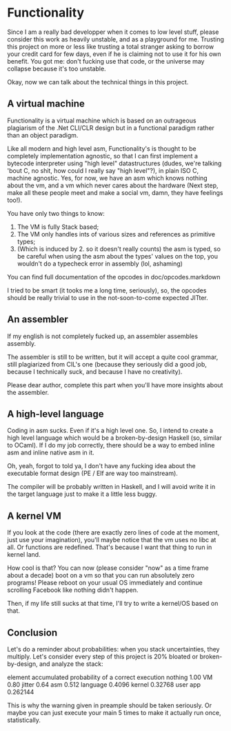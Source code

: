 Functionality
=============

Since I am a really bad developper when it comes to low level stuff, please
consider this work as heavily unstable, and as a playground for me. Trusting
this project on more or less like trusting a total stranger asking to borrow
your credit card for few days, even if he is claiming not to use it for his own
benefit. You got me: don't fucking use that code, or the universe may collapse
because it's too unstable.

Okay, now we can talk about the technical things in this project.

A virtual machine
-----------------

Functionality is a virtual machine which is based on an outrageous plagiarism
of the .Net CLI/CLR design but in a functional paradigm rather than an object
paradigm.

Like all modern and high level asm, Functionality's is thought to be completely
implementation agnostic, so that I can first implement a bytecode interpreter
using "high level"  datastructures (dudes, we're talking 'bout C, no shit, how
could I really say "high level"?), in plain ISO C, machine agnostic. Yes, for
now, we have an asm which knows nothing about the vm, and a vm which never
cares about the hardware (Next step, make all these people meet and make a
social vm, damn, they have feelings too!).

You have only two things to know:

1. The VM is fully Stack based;
2. The VM only handles ints of various sizes and references as primitive types;
3. (Which is induced by 2. so it doesn't really counts) the asm is typed, so be
   careful when using the asm about the types' values on the top, you wouldn't
   do a typecheck error in assembly (lol, ashaming)

You can find full documentation of the opcodes in doc/opcodes.markdown

I tried to be smart (it tooks me a long time, seriously), so, the opcodes
should be really trivial to use in the not-soon-to-come expected JITter.

An assembler
------------

If my english is not completely fucked up, an assembler assembles assembly.

The assembler is still to be written, but it will accept a quite cool grammar,
still plagiarized from CIL's one (because they seriously did a good job,
because I technically suck, and because I have no creativity).

Please dear author, complete this part when you'll have more insights about the
assembler.

A high-level language
---------------------

Coding in asm sucks. Even if it's a high level one. So, I intend to create a
high level language which would be a broken-by-design Haskell (so, similar to
OCaml). If I do my job correctly, there should be a way to embed inline asm and
inline native asm in it.

Oh, yeah, forgot to told ya, I don't have any fucking idea about the executable
format design (PE / Elf are way too mainstream).

The compiler will be probably written in Haskell, and I will avoid write it in
the target language just to make it a little less buggy.

A kernel VM
-----------

If you look at the code (there are exactly zero lines of code at the moment,
just use your imagination), you'll maybe notice that the vm uses no libc at
all. Or functions are redefined. That's because I want that thing to run in
kernel land.

How cool is that? You can now (please consider "now" as a time frame about a
decade) boot on a vm so that you can run absolutely zero programs! Please
reboot on your usual OS immediately and continue scrolling Facebook like
nothing didn't happen.

Then, if my life still sucks at that time, I'll try to write a kernel/OS based
on that.

Conclusion
----------

Let's do a reminder about probabilities: when you stack uncertainties, they
multiply. Let's consider every step of this project is 20% bloated or
broken-by-design, and analyze the stack:

element     accumulated probability of a correct execution
nothing     1.00
VM          0.80
jitter      0.64
asm         0.512
language    0.4096
kernel      0.32768
user app    0.262144

This is why the warning given in preample should be taken seriously. Or maybe
you can just execute your main 5 times to make it actually run once,
statistically.

